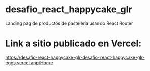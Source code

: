 # desafio_react_happycake_glr
Landing pag de productos de pastelería usando React Router

# Link a sitio publicado en Vercel: 
https://desafio-react-happycake-glr-desafio-react-happycake-glr-eggs.vercel.app/Home

